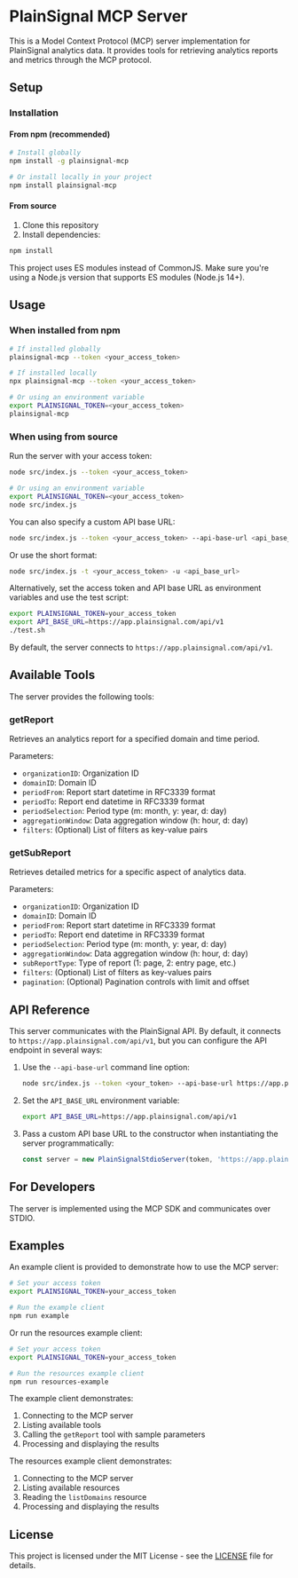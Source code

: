 # PlainSignal MCP Server

This is a Model Context Protocol (MCP) server implementation for PlainSignal analytics data. It provides tools for retrieving analytics reports and metrics through the MCP protocol.

## Setup

### Installation

#### From npm (recommended)

```bash
# Install globally
npm install -g plainsignal-mcp

# Or install locally in your project
npm install plainsignal-mcp
```

#### From source

1. Clone this repository
2. Install dependencies:

```bash
npm install
```

This project uses ES modules instead of CommonJS. Make sure you're using a Node.js version that supports ES modules (Node.js 14+).

## Usage

### When installed from npm

```bash
# If installed globally
plainsignal-mcp --token <your_access_token>

# If installed locally
npx plainsignal-mcp --token <your_access_token>

# Or using an environment variable
export PLAINSIGNAL_TOKEN=<your_access_token>
plainsignal-mcp
```

### When using from source

Run the server with your access token:

```bash
node src/index.js --token <your_access_token>

# Or using an environment variable
export PLAINSIGNAL_TOKEN=<your_access_token>
node src/index.js
```

You can also specify a custom API base URL:

```bash
node src/index.js --token <your_access_token> --api-base-url <api_base_url>
```

Or use the short format:

```bash
node src/index.js -t <your_access_token> -u <api_base_url>
```

Alternatively, set the access token and API base URL as environment variables and use the test script:

```bash
export PLAINSIGNAL_TOKEN=your_access_token
export API_BASE_URL=https://app.plainsignal.com/api/v1
./test.sh
```

By default, the server connects to `https://app.plainsignal.com/api/v1`.

## Available Tools

The server provides the following tools:

### getReport

Retrieves an analytics report for a specified domain and time period.

Parameters:
- `organizationID`: Organization ID
- `domainID`: Domain ID
- `periodFrom`: Report start datetime in RFC3339 format
- `periodTo`: Report end datetime in RFC3339 format
- `periodSelection`: Period type (m: month, y: year, d: day)
- `aggregationWindow`: Data aggregation window (h: hour, d: day)
- `filters`: (Optional) List of filters as key-value pairs

### getSubReport

Retrieves detailed metrics for a specific aspect of analytics data.

Parameters:
- `organizationID`: Organization ID
- `domainID`: Domain ID
- `periodFrom`: Report start datetime in RFC3339 format
- `periodTo`: Report end datetime in RFC3339 format
- `periodSelection`: Period type (m: month, y: year, d: day)
- `aggregationWindow`: Data aggregation window (h: hour, d: day)
- `subReportType`: Type of report (1: page, 2: entry page, etc.)
- `filters`: (Optional) List of filters as key-values pairs
- `pagination`: (Optional) Pagination controls with limit and offset

## API Reference

This server communicates with the PlainSignal API. By default, it connects to `https://app.plainsignal.com/api/v1`, but you can configure the API endpoint in several ways:

1. Use the `--api-base-url` command line option:
   ```bash
   node src/index.js --token <your_token> --api-base-url https://app.plainsignal.com/api/v1
   ```

2. Set the `API_BASE_URL` environment variable:
   ```bash
   export API_BASE_URL=https://app.plainsignal.com/api/v1
   ```

3. Pass a custom API base URL to the constructor when instantiating the server programmatically:
   ```javascript
   const server = new PlainSignalStdioServer(token, 'https://app.plainsignal.com/api/v1');
   ```

## For Developers

The server is implemented using the MCP SDK and communicates over STDIO.

## Examples

An example client is provided to demonstrate how to use the MCP server:

```bash
# Set your access token
export PLAINSIGNAL_TOKEN=your_access_token

# Run the example client
npm run example
```

Or run the resources example client:

```bash
# Set your access token
export PLAINSIGNAL_TOKEN=your_access_token

# Run the resources example client
npm run resources-example
```

The example client demonstrates:
1. Connecting to the MCP server
2. Listing available tools
3. Calling the `getReport` tool with sample parameters
4. Processing and displaying the results

The resources example client demonstrates:
1. Connecting to the MCP server
2. Listing available resources
3. Reading the `listDomains` resource
4. Processing and displaying the results

## License

This project is licensed under the MIT License - see the [LICENSE](LICENSE) file for details.